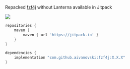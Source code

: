 Repacked [fzf4j](https://github.com/gesundkrank/fzf4j) without Lanterna available in Jitpack

[![](https://jitpack.io/v/aivanovski/fzf4j.svg)](https://jitpack.io/#aivanovski/fzf4j)</br>

```groovy
repositories {
    maven {
        maven { url 'https://jitpack.io' }
    }
}

dependencies {
    implementation "com.github.aivanovski:fzf4j:X.X.X"
}
```
